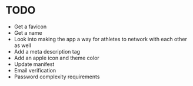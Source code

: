 # TODO

- Get a favicon
- Get a name
- Look into making the app a way for athletes to network with each other as well
- Add a meta description tag
- Add an apple icon and theme color
- Update manifest
- Email verification
- Password complexity requirements
